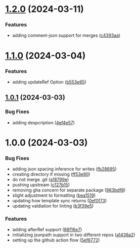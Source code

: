 # [1.2.0](https://github.com/HanseltimeIndustries/template-repo-sync/compare/v1.1.0...v1.2.0) (2024-03-11)


### Features

* adding comment-json support for merges ([c4393aa](https://github.com/HanseltimeIndustries/template-repo-sync/commit/c4393aaa6bf3bb985670f4377f2a370338450618))

# [1.1.0](https://github.com/HanseltimeIndustries/template-repo-sync/compare/v1.0.1...v1.1.0) (2024-03-04)


### Features

* adding updateRef Option ([b553e65](https://github.com/HanseltimeIndustries/template-repo-sync/commit/b553e65ebce59777ccb80728d540c5734d41cab7))

## [1.0.1](https://github.com/HanseltimeIndustries/template-repo-sync/compare/v1.0.0...v1.0.1) (2024-03-03)


### Bug Fixes

* adding despcription ([4ef4e57](https://github.com/HanseltimeIndustries/template-repo-sync/commit/4ef4e57ef824e19d363839482d6664b61b670804))

# 1.0.0 (2024-03-03)


### Bug Fixes

* adding json spacing inference for writes ([fb28695](https://github.com/HanseltimeIndustries/template-repo-sync/commit/fb2869585b23adbaeb4d50a9eeaf9345b4130b20))
* creating directory if missing ([ff53e90](https://github.com/HanseltimeIndustries/template-repo-sync/commit/ff53e90c5b03e46082dff7a1c910a52b379fd569))
* do not merge .git ([a18799e](https://github.com/HanseltimeIndustries/template-repo-sync/commit/a18799e90ef95352d171018605f97d1abbb2fccc))
* pushing upstream ([c127b15](https://github.com/HanseltimeIndustries/template-repo-sync/commit/c127b15012d19ba821df61020acb3c784334f000))
* removing gha concern for separate package ([963bdf8](https://github.com/HanseltimeIndustries/template-repo-sync/commit/963bdf88659386aab99dc95258f1e7ca84fc098b))
* slight adjustment to formatting ([bea1519](https://github.com/HanseltimeIndustries/template-repo-sync/commit/bea151916dcc519da91ad75db9cc5d56a6897f5d))
* updating how template sync returns ([0ef0f73](https://github.com/HanseltimeIndustries/template-repo-sync/commit/0ef0f7331bc45d72001244560579671600fc4195))
* updating valdiation for linting ([b3f39e5](https://github.com/HanseltimeIndustries/template-repo-sync/commit/b3f39e595e6866e284a99d9a1259e96d4f45730a))


### Features

* adding afterRef support ([66f16e7](https://github.com/HanseltimeIndustries/template-repo-sync/commit/66f16e7057a5129d9255b684a08fdda31211209a))
* initializing jsonpath support in two different repos ([a1438a2](https://github.com/HanseltimeIndustries/template-repo-sync/commit/a1438a22a5bd39ad70dde600ab2b9ba8a7e99972))
* setting up the github action flow ([5ef6772](https://github.com/HanseltimeIndustries/template-repo-sync/commit/5ef67728f29e8f266f81cdf84c6d75d2aa9441d0))
